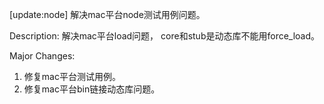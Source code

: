 [update:node] 解决mac平台node测试用例问题。

Description:
解决mac平台load问题， core和stub是动态库不能用force_load。

Major Changes:
1. 修复mac平台测试用例。
2. 修复mac平台bin链接动态库问题。